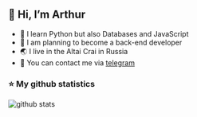 ## 👋 Hi, I’m Arthur
- 🌱 I learn Python but also Databases and JavaScript
- 🌠 I am planning to become a back-end developer
- 🌏 I live in the Altai Crai in Russia
- 👀 You can contact me via [telegram](https://t.me/submitbutton)

### ⭐ My github statistics
![github stats](https://github-readme-stats.vercel.app/api?username=TheArtur128&hide_border=true&show_icons=true&hide_title=true&title_color=0055ff&icon_color=0055ff)


